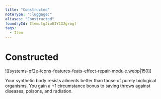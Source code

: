 ```yaml
---
title: "Constructed"
noteType: ":luggage:"
aliases: "Constructed"
foundryId: Item.tgJioGIY1XZgrogf
tags:
  - Item
---
```


# Constructed
![[systems-pf2e-icons-features-feats-effect-repair-module.webp|150]]

Your synthetic body resists ailments better than those of purely biological organisms. You gain a +1 circumstance bonus to saving throws against diseases, poisons, and radiation.
